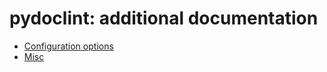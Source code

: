 # pydoclint: additional documentation

- [Configuration options](./subpages/config_options.md)
- [Misc](./subpages/misc.md)
